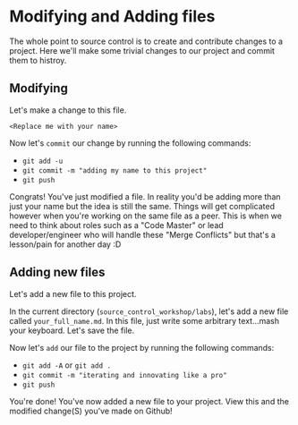 # Modifying and Adding files

The whole point to source control is to create and contribute changes to a project.  Here we'll make some trivial changes to our project and commit them to histroy.

## Modifying
Let's make a change to this file.

```<Replace me with your name>```

Now let's ```commit``` our change by running the following commands:

- ```git add -u```
- ```git commit -m "adding my name to this project"```
- ```git push```

Congrats! You've just modified a file.  In reality you'd be adding more than just your name but the idea is still the same.  Things will get complicated however when you're working on the same file as a peer. This is when we need to think about roles such as a "Code Master" or lead developer/engineer who will handle these "Merge Conflicts" but that's a lesson/pain for another day :D

## Adding new files
Let's add a new file to this project.

In the current directory (```source_control_workshop/labs```), let's add a new file called ```your_full_name.md```.  In this file, just write some arbitrary text...mash your keyboard.  Let's save the file.

Now let's ```add``` our file to the project by running the following commands: 

- ```git add -A``` or ```git add .```
- ```git commit -m "iterating and innovating like a pro"```
- ```git push```

You're done! You've now added a new file to your project.  View this and the modified change(S) you've made on Github!